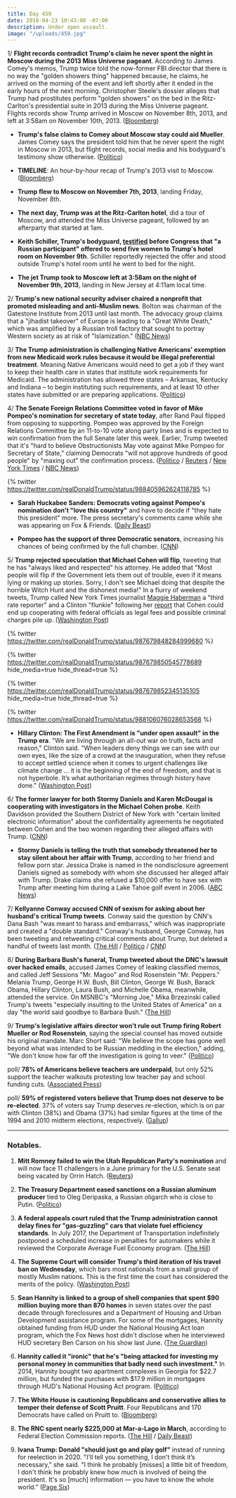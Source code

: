 ```yaml
---
title: Day 459
date: 2018-04-23 10:43:00 -07:00
description: Under open assault.
image: "/uploads/459.jpg"
---
```


1/ **Flight records contradict Trump's claim he never spent the night in Moscow during the 2013 Miss Universe pageant**. According to James Comey's memos, Trump twice told the now-former FBI director that there is no way the "golden showers thing" happened because, he claims, he arrived on the morning of the event and left shortly after it ended in the early hours of the next morning. Christopher Steele's dossier alleges that Trump had prostitutes perform "golden showers" on the bed in the Ritz-Carlton's presidential suite in 2013 during the Miss Universe pageant. Flights records show Trump arrived in Moscow on November 8th, 2013, and left at 3:58am on November 10th, 2013. ([Bloomberg](https://www.bloomberg.com/news/articles/2018-04-23/flight-records-illuminate-mystery-of-trump-s-moscow-nights))

* **Trump's false claims to Comey about Moscow stay could aid Mueller**. James Comey says the president told him that he never spent the night in Moscow in 2013, but flight records, social media and his bodyguard's testimony show otherwise. ([Politico](https://www.politico.com/story/2018/04/23/trump-moscow-overnight-stay-mueller-comey-545834))

* **TIMELINE**: An hour-by-hour recap of Trump's 2013 visit to Moscow. ([Bloomberg](https://www.bloomberg.com/news/articles/2017-07-13/trump-s-two-nights-of-parties-in-moscow-reverberate-years-later))

* **Trump flew to Moscow on November 7th, 2013**, landing Friday, November 8th.

* **The next day, Trump was at the Ritz-Carlton hotel**, did a tour of Moscow, and attended the Miss Universe pageant, followed by an afterparty that started at 1am.

* **Keith Schiller, Trump's bodyguard, [testified](https://www.nbcnews.com/news/us-news/trump-bodyguard-testifies-russian-offered-trump-women-was-turned-down-n819386) before Congress that "a Russian participant" offered to send five women to Trump's hotel room on November 9th**. Schiller reportedly rejected the offer and stood outside Trump's hotel room until he went to bed for the night.

* **The jet Trump took to Moscow left at 3:58am on the night of November 9th, 2013**, landing in New Jersey at 4:11am local time.

2/ **Trump's new national security adviser chaired a nonprofit that promoted misleading and anti-Muslim news**. Bolton was chairman of the Gatestone Institute from 2013 until last month. The advocacy group claims that a "jihadist takeover" of Europe is leading to a "Great White Death," which was amplified by a Russian troll factory that sought to portray Western society as at risk of "Islamization." ([NBC News](https://www.nbcnews.com/politics/white-house/john-bolton-chaired-anti-muslim-think-tank-n868171))

3/ **The Trump administration is challenging Native Americans' exemption from new Medicaid work rules because it would be illegal preferential treatment**. Meaning Native Americans would need to get a job if they want to keep their health care in states that institute work requirements for Medicaid. The administration has allowed three states – Arkansas, Kentucky and Indiana – to begin instituting such requirements, and at least 10 other states have submitted or are preparing applications. ([Politico](https://www.politico.com/story/2018/04/22/trump-native-americans-historical-standing-492794))

4/ **The Senate Foreign Relations Committee voted in favor of Mike Pompeo's nomination for secretary of state today**, after Rand Paul flipped from opposing to supporting. Pompeo was approved by the Foreign Relations Committee by an 11-to-10 vote along party lines and is expected to win confirmation from the full Senate later this week. Earlier, Trump tweeted that it's "hard to believe Obstructionists May vote against Mike Pompeo for Secretary of State," claiming Democrats "will not approve hundreds of good people" by "maxing out" the confirmation process. ([Politico](https://www.politico.com/story/2018/04/23/paul-to-back-pompeo-ensuring-confirmation-as-secretary-of-state-546037) / [Reuters](https://www.reuters.com/article/us-usa-trump-pompeo/senate-panel-backs-pompeo-as-secretary-of-state-idUSKBN1HU26X) / [New York Times](https://www.nytimes.com/2018/04/23/us/politics/mike-pompeo-rand-paul-secretary-of-state-foreign-relations-committee.html) / [NBC News](https://www.nbcnews.com/politics/congress/critical-week-mike-pompeo-rocky-path-senate-confirmation-n867891))

{% twitter https://twitter.com/realDonaldTrump/status/988405962624118785 %}

* **Sarah Huckabee Sanders: Democrats voting against Pompeo's nomination don't "love this country"** and have to decide if "they hate this president" more. The press secretary's comments came while she was appearing on Fox & Friends. ([Daily Beast](https://www.thedailybeast.com/sarah-huckabee-sanders-democrats-voting-against-pompeo-dont-love-america))

* **Pompeo has the support of three Democratic senators**, increasing his chances of being confirmed by the full chamber. ([CNN](https://www.cnn.com/2018/04/23/politics/joe-manchin-mike-pompeo-secretary-of-state-vote/index.html))

5/ **Trump rejected speculation that Michael Cohen will flip**, tweeting that he has "always liked and respected" his attorney. He added that "Most people will flip if the Government lets them out of trouble, even if it means lying or making up stories. Sorry, I don't see Michael doing that despite the horrible Witch Hunt and the dishonest media!" In a flurry of weekend tweets, Trump called New York Times journalist [Maggie Haberman](https://twitter.com/maggieNYT/) a "third rate reporter" and a Clinton "flunkie" following her [report](https://www.nytimes.com/2018/04/20/us/politics/trump-michael-cohen.html) that Cohen could end up cooperating with federal officials as legal fees and possible criminal charges pile up. ([Washington Post](https://www.washingtonpost.com/politics/michael-cohen-once-at-pinnacle-of-trumps-world-now-poses-threat-to-it/2018/04/21/efb1c9c6-3cd4-11e8-974f-aacd97698cef_story.html))

{% twitter https://twitter.com/realDonaldTrump/status/987679848284999680 %}

{% twitter https://twitter.com/realDonaldTrump/status/987679850545778689 hide_media=true hide_thread=true %}

{% twitter https://twitter.com/realDonaldTrump/status/987679852345135105 hide_media=true hide_thread=true %}

{% twitter https://twitter.com/realDonaldTrump/status/988106076028653568 %}

* **Hillary Clinton: The First Amendment is "under open assault" in the Trump era**. "We are living through an all-out war on truth, facts and reason," Clinton said. "When leaders deny things we can see with our own eyes, like the size of a crowd at the inauguration, when they refuse to accept settled science when it comes to urgent challenges like climate change ... it is the beginning of the end of freedom, and that is not hyperbole. It’s what authoritarian regimes through history have done." ([Washington Post](https://www.washingtonpost.com/national/clinton-free-press-is-under-open-assault-in-trump-era/2018/04/23/73ab9d7e-4707-11e8-8082-105a446d19b8_story.html))

6/ **The former lawyer for both Stormy Daniels and Karen McDougal is cooperating with investigators in the Michael Cohen probe**. Keith Davidson provided the Southern District of New York with "certain limited electronic information" about the confidentiality agreements he negotiated between Cohen and the two women regarding their alleged affairs with Trump. ([CNN](https://www.cnn.com/2018/04/20/politics/keith-davidson-michael-cohen/index.html))

* **Stormy Daniels is telling the truth that somebody threatened her to stay silent about her affair with Trump**, according to her friend and fellow porn star. Jessica Drake is named in the nondisclosure agreement Daniels signed as somebody with whom she discussed her alleged affair with Trump. Drake claims she refused a $10,000 offer to have sex with Trump after meeting him during a Lake Tahoe golf event in 2006. ([ABC News](http://abcnews.go.com/Politics/porn-star-stormy-daniels-telling-truth-alleged-trump/story?id=54651663))

7/ **Kellyanne Conway accused CNN of sexism for asking about her husband's critical Trump tweets**. Conway said the question by CNN's Dana Bash "was meant to harass and embarrass," which was inappropriate and created a "double standard." Conway's husband, George Conway, has been tweeting and retweeting critical comments about Trump, but deleted a handful of tweets last month. ([The Hill](http://thehill.com/homenews/sunday-talk-shows/384319-conway-lashes-out-at-cnn-for-question-about-husbands-tweets) / [Politico](https://www.politico.com/story/2018/04/22/kellyanne-conway-dana-bash-cnn-545220) / [CNN](https://www.cnn.com/2018/04/22/politics/kellyanne-conway-george-conway-tweets-cnntv/index.html))

8/ **During Barbara Bush's funeral, Trump tweeted about the DNC's lawsuit over hacked emails**, accused James Comey of leaking classified memos, and called Jeff Sessions "Mr. Magoo" and Rod Rosenstein "Mr. Peppers." Melania Trump, George H.W. Bush, Bill Clinton, George W. Bush, Barack Obama, Hillary Clinton, Laura Bush, and Michelle Obama, meanwhile, attended the service. On MSNBC's "Morning Joe," Mika Brzezinski called Trump's tweets "especially insulting to the United States of America" on a day "the world said goodbye to Barbara Bush." ([The Hill](http://thehill.com/homenews/media/384403-morning-joe-host-trump-tweeting-during-barbara-bush-funeral-was-insulting-to))

9/ **Trump's legislative affairs director won't rule out Trump firing Robert Mueller or Rod Rosenstein**, saying the special counsel has moved outside his original mandate. Marc Short said: "We believe the scope has gone well beyond what was intended to be Russian meddling in the election," adding, "We don't know how far off the investigation is going to veer." ([Politico](https://www.politico.com/story/2018/04/22/mueller-trump-marc-short-firing-545181))

poll/ **78% of Americans believe teachers are underpaid**, but only 52% support the teacher walkouts protesting low teacher pay and school funding cuts. ([Associated Press](https://apnews.com/d48bfef260b04f9a872d999256bb8004))

poll/ **59% of registered voters believe that Trump does not deserve to be re-elected**. 37% of voters say Trump deserves re-election, which is on par with Clinton (38%) and Obama (37%) had similar figures at the time of the 1994 and 2010 midterm elections, respectively. ([Gallup](http://news.gallup.com/poll/233000/trump-elect-figures-similar-obama-clinton.aspx))

---

### Notables.

1. **Mitt Romney failed to win the Utah Republican Party's nomination** and will now face 11 challengers in a June primary for the U.S. Senate seat being vacated by Orrin Hatch. ([Reuters](https://www.reuters.com/article/us-usa-politics-romney/romney-fails-to-win-republican-nomination-for-senate-heads-to-primary-in-june-idUSKBN1HT048))

2. **The Treasury Department eased sanctions on a Russian aluminum producer** tied to Oleg Deripaska, a Russian oligarch who is close to Putin. ([Politico](https://www.politico.com/story/2018/04/23/us-sanctions-russia-rusal-oleg-deripaska-545660))

3. **A federal appeals court ruled that the Trump administration cannot delay fines for "gas-guzzling" cars that violate fuel efficiency standards**. In July 2017, the Department of Transportation indefinitely postponed a scheduled increase in penalties for automakers while it reviewed the Corporate Average Fuel Economy program. ([The Hill](http://thehill.com/policy/energy-environment/384415-court-rules-against-trump-admins-delay-of-car-efficiency-fines))

4. **The Supreme Court will consider Trump's third iteration of his travel ban on Wednesday**, which bars most nationals from a small group of mostly Muslim nations. This is the first time the court has considered the merits of the policy. ([Washington Post](https://www.washingtonpost.com/politics/courts_law/in-travel-ban-case-supreme-court-considers-the-president-vs-this-president/2018/04/22/f33f1edc-44cb-11e8-8569-26fda6b404c7_story.html))

5. **Sean Hannity is linked to a group of shell companies that spent $90 million buying more than 870 homes** in seven states over the past decade through foreclosures and a Department of Housing and Urban Development assistance program. For some of the mortgages, Hannity obtained funding from HUD under the National Housing Act loan program, which the Fox News host didn't disclose when he interviewed HUD secretary Ben Carson on his show last June. ([The Guardian](https://www.theguardian.com/media/2018/apr/22/michael-cohen-sean-hannity-property-real-estate-ben-carson-hud))

6. **Hannity called it "ironic" that he's "being attacked for investing my personal money in communities that badly need such investment."** In 2014, Hannity bought two apartment complexes in Georgia for $22.7 million, but funded the purchases with $17.9 million in mortgages through HUD's National Housing Act program. ([Politico](https://www.politico.com/story/2018/04/23/sean-hannity-real-estate-545637))

7. **The White House is cautioning Republicans and conservative allies to temper their defense of Scott Pruitt**. Four Republicans and 170 Democrats have called on Pruitt to. ([Bloomberg](https://www.bloomberg.com/news/articles/2018-04-23/white-house-said-to-deter-republicans-from-defending-epa-chief))

8. **The RNC spent nearly $225,000 at Mar-a-Lago in March**, according to Federal Election Commission reports. ([The Hill](http://thehill.com/homenews/administration/384437-rnc-spent-225k-at-mar-a-lago-resort-last-month) / [Daily Beast](https://www.thedailybeast.com/republican-national-committee-spent-dollar225k-at-trumps-mar-a-lago-resort-just-last-month))

9. **Ivana Trump: Donald "should just go and play golf"** instead of running for reelection in 2020. "I'll tell you something, I don't think it’s necessary," she said. "I think he probably \[misses\] a little bit of freedom, I don't think he probably knew how much is involved of being the president. It's so \[much\] information — you have to know the whole world." ([Page Six](https://pagesix.com/2018/04/21/ivana-trump-says-donald-should-just-go-and-play-golf/))